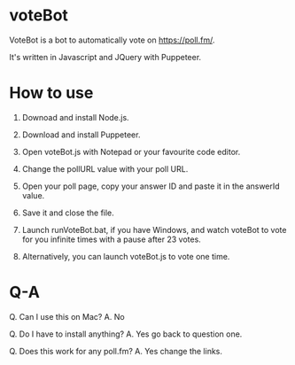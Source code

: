 # voteBot
VoteBot is a bot to automatically vote on https://poll.fm/.

It's written in Javascript and JQuery with Puppeteer.


# How to use

1. Downoad and install Node.js.

2. Download and install Puppeteer.

3. Open voteBot.js with Notepad or your favourite code editor.

4. Change the pollURL value with your poll URL.

5. Open your poll page, copy your answer ID and paste it in the answerId value.

6. Save it and close the file.

7. Launch runVoteBot.bat, if you have Windows, and watch voteBot to vote for you infinite times with a pause after 23 votes.

8. Alternatively, you can launch voteBot.js to vote one time.


# Q-A

Q. Can I use this on Mac? 
A. No

Q. Do I have to install anything?
A. Yes go back to question one.

Q. Does this work for any poll.fm?
A. Yes change the links.


